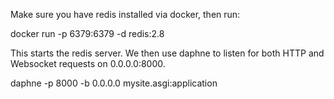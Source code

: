 Make sure you have redis installed via docker, then run:

docker run -p 6379:6379 -d redis:2.8

This starts the redis server. We then use daphne to listen for both HTTP and Websocket requests on 0.0.0.0:8000.

daphne -p 8000 -b 0.0.0.0 mysite.asgi:application